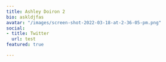 ```yaml
---
title: Ashley Doiron 2
bio: askldjfas
avatar: "/images/screen-shot-2022-03-18-at-2-36-05-pm.png"
social:
- title: Twitter
  url: test
featured: true

---
```

